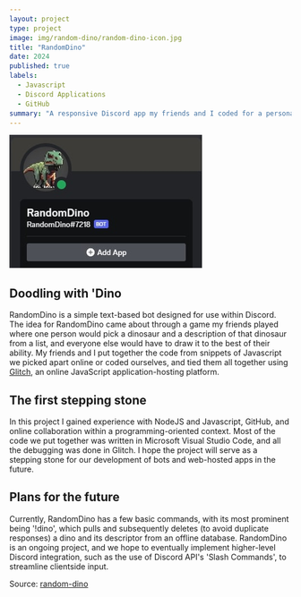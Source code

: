 ```yaml
---
layout: project
type: project
image: img/random-dino/random-dino-icon.jpg
title: "RandomDino"
date: 2024
published: true
labels:
  - Javascript
  - Discord Applications
  - GitHub
summary: "A responsive Discord app my friends and I coded for a personal project."
---
```

<p></p>
<img class="img-fluid" src="../img/random-dino/random-dino.jpg">

<h2>Doodling with 'Dino</h2>
<p>RandomDino is a simple text-based bot designed for use within Discord. The idea for RandomDino came about through a game my friends played where one person would pick a dinosaur and a description of that dinosaur from a list, and everyone else would have to draw it to the best of their ability. My friends and I put together the code from snippets of Javascript we picked apart online or coded ourselves, and tied them all together using <a href="https://glitch.com/">Glitch</a>, an online JavaScript application-hosting platform. </p>

<h2>The first stepping stone</h2>
<p>In this project I gained experience with NodeJS and Javascript, GitHub, and online collaboration within a programming-oriented context. Most of the code we put together was written in Microsoft Visual Studio Code, and all the debugging was done in Glitch. I hope the project will serve as a stepping stone for our development of bots and web-hosted apps in the future. </p>

<h2>Plans for the future</h2>
<p>Currently, RandomDino has a few basic commands, with its most prominent being '!dino', which pulls and subsequently deletes (to avoid duplicate responses) a dino and its descriptor from an offline database.
RandomDino is an ongoing project, and we hope to eventually implement higher-level Discord integration, such as the use of Discord API's 'Slash Commands', to streamline clientside input.</p>

Source: <a href="https://github.com/sage-hoku/random-dino">random-dino</a>
